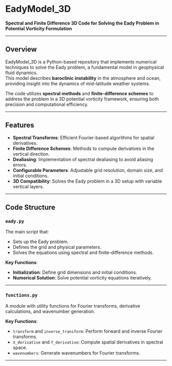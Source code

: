 # EadyModel_3D

**Spectral and Finite Difference 3D Code for Solving the Eady Problem in Potential Vorticity Formulation**

---

## Overview

EadyModel_3D is a Python-based repository that implements numerical techniques to solve the Eady problem, a fundamental model in geophysical fluid dynamics.  
This model describes **baroclinic instability** in the atmosphere and ocean, providing insight into the dynamics of mid-latitude weather systems.

The code utilizes **spectral methods** and **finite-difference schemes** to address the problem in a 3D potential vorticity framework, ensuring both precision and computational efficiency.

---

## Features

- **Spectral Transforms**: Efficient Fourier-based algorithms for spatial derivatives.
- **Finite Difference Schemes**: Methods to compute derivatives in the vertical direction.
- **Dealiasing**: Implementation of spectral dealiasing to avoid aliasing errors.
- **Configurable Parameters**: Adjustable grid resolution, domain size, and initial conditions.
- **3D Compatibility**: Solves the Eady problem in a 3D setup with variable vertical layers.

---

## Code Structure

### `eady.py`
The main script that:
- Sets up the Eady problem.
- Defines the grid and physical parameters.
- Solves the equations using spectral and finite-difference methods.

**Key Functions**:
- **Initialization**: Define grid dimensions and initial conditions.
- **Numerical Solution**: Solve potential vorticity equations iteratively.

---

### `functions.py`
A module with utility functions for Fourier transforms, derivative calculations, and wavenumber generation.

**Key Functions**:
- `transform` and `inverse_transform`: Perform forward and inverse Fourier transforms.
- `X_derivative` and `Y_derivative`: Compute spatial derivatives in spectral space.
- `wavenumbers`: Generate wavenumbers for Fourier transforms.

---
